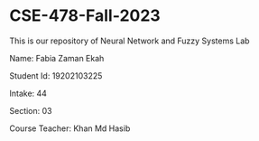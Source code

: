 # CSE-478-Fall-2023
This is our repository of Neural Network and Fuzzy Systems Lab


Name: Fabia Zaman Ekah

Student Id: 19202103225

Intake: 44

Section: 03

Course Teacher: Khan Md Hasib
